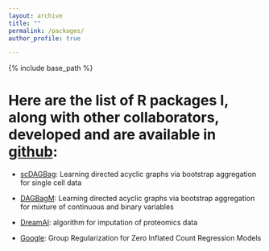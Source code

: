 ```yaml
---
layout: archive
title: ""
permalink: /packages/
author_profile: true

---
```


{% include base_path %}

Here are the list of R packages I, along with other collaborators, developed and are available in [github](https://github.com/Shrabanti87):
======

* [scDAGBag](https://github.com/jie108/scDagBag): Learning directed acyclic graphs via bootstrap aggregation for single cell data 

* [DAGBagM](https://github.com/jie108/dagbagM): Learning directed acyclic graphs via bootstrap aggregation for mixture of continuous and binary variables

* [DreamAI](https://github.com/Shrabanti87/DreamAI): algorithm for imputation of proteomics data

* [Google](https://github.com/Shrabanti87/Gooogle): Group Regularization for Zero Inflated Count Regression Models

